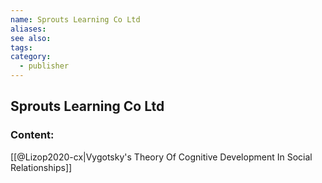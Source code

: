 ```yaml
---
name: Sprouts Learning Co Ltd
aliases:
see also:
tags:
category:
  - publisher
---
```


## Sprouts Learning Co Ltd

### Content:
[[@Lizop2020-cx|Vygotsky's Theory Of Cognitive Development In Social Relationships]]